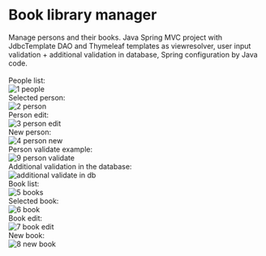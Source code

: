 # Book library manager
Manage persons and their books. Java Spring MVC project with JdbcTemplate DAO and Thymeleaf templates as viewresolver, user input validation + additional validation in database, Spring configuration by Java code.
<br/>
<br/>
People list:<br/>
![1 people](https://github.com/DmitryChelogaev/booklibrary/assets/91143076/113568f7-fd0c-4f3b-987d-d38bb4b31f11)
<br/>
Selected person:<br/>
![2 person](https://github.com/DmitryChelogaev/booklibrary/assets/91143076/06e33950-4ffd-4aa2-b0a7-5e11ce6874a3)
<br/>
Person edit:<br/>
![3 person edit](https://github.com/DmitryChelogaev/booklibrary/assets/91143076/2008e0e3-62b1-49da-9262-884931248b75)
<br/>
New person:<br/>
![4 person new](https://github.com/DmitryChelogaev/booklibrary/assets/91143076/19236e77-65b2-4c52-8ada-cd1428b3de72)
<br/>
Person validate example:<br/>
![9 person validate](https://github.com/DmitryChelogaev/booklibrary/assets/91143076/6cfeb844-98f2-42bd-afbe-50cbe89b2c62)
<br/>
Additional validation in the database:</br>
![additional validate in db](https://github.com/DmitryChelogaev/booklibrary/assets/91143076/0372e41b-3d38-444a-a0a2-8eea79cb1561)
<br/>
Book list:<br/>
![5 books](https://github.com/DmitryChelogaev/booklibrary/assets/91143076/78e8484c-2265-4905-ad42-41233f0f05ab)
<br/>
Selected book:<br/>
![6 book](https://github.com/DmitryChelogaev/booklibrary/assets/91143076/3356587f-0e8d-44e4-8463-bf425cf364e9)
<br/>
Book edit:<br/>
![7 book edit](https://github.com/DmitryChelogaev/booklibrary/assets/91143076/da6f0b01-53a6-4b27-a7b7-793cd7d5a259)
<br/>
New book:<br/>
![8 new book](https://github.com/DmitryChelogaev/booklibrary/assets/91143076/7305a2b0-eb4d-4b25-b471-90956a440b13)


